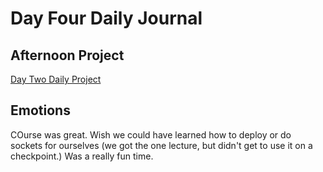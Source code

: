 # Day Four Daily Journal

## Afternoon Project ##

[Day Two Daily Project](https://github.com/KurtisEberhardt/undertakings)

## Emotions ##

COurse was great. Wish we could have learned how to deploy or do sockets for ourselves (we got the one lecture, but didn't get to use it on a checkpoint.) Was a really fun time.


